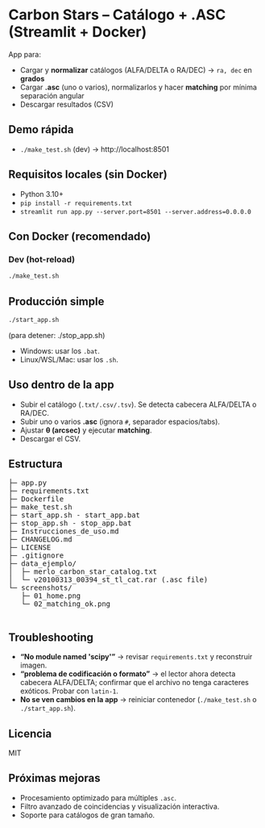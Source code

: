 # Carbon Stars – Catálogo + .ASC (Streamlit + Docker)

App para:
- Cargar y **normalizar** catálogos (ALFA/DELTA o RA/DEC) → `ra, dec` en **grados**
- Cargar **.asc** (uno o varios), normalizarlos y hacer **matching** por mínima separación angular
- Descargar resultados (CSV)

## Demo rápida
- `./make_test.sh` (dev) -> http://localhost:8501

## Requisitos locales (sin Docker)
- Python 3.10+
- `pip install -r requirements.txt`
- `streamlit run app.py --server.port=8501 --server.address=0.0.0.0`

## Con Docker (recomendado)
### Dev (hot-reload)
```bash
./make_test.sh
```

## Producción simple
```bash
./start_app.sh
```
(para detener: ./stop_app.sh)
- Windows: usar los `.bat`.
- Linux/WSL/Mac: usar los `.sh`.

## Uso dentro de la app
- Subir el catálogo (`.txt/.csv/.tsv`). Se detecta cabecera ALFA/DELTA o RA/DEC.
- Subir uno o varios **.asc** (ignora `#`, separador espacios/tabs).
- Ajustar **θ (arcsec)** y ejecutar **matching**.
- Descargar el CSV.

## Estructura
<pre>
├─ app.py
├─ requirements.txt
├─ Dockerfile
├─ make_test.sh
├─ start_app.sh - start_app.bat
├─ stop_app.sh - stop_app.bat
├─ Instrucciones_de_uso.md
├─ CHANGELOG.md
├─ LICENSE
├─ .gitignore
├─ data_ejemplo/
│  ├─ merlo_carbon_star_catalog.txt
│  └─ v20100313_00394_st_tl_cat.rar (.asc file)
└─ screenshots/
   ├─ 01_home.png
   └─ 02_matching_ok.png
   </pre>


## Troubleshooting
- **“No module named 'scipy'”** -> revisar `requirements.txt` y reconstruir imagen.
- **“problema de codificación o formato”** -> el lector ahora detecta cabecera ALFA/DELTA; confirmar que el archivo no tenga caracteres exóticos. Probar con `latin-1`.
- **No se ven cambios en la app** -> reiniciar contenedor (`./make_test.sh` o `./start_app.sh`).

## Licencia
MIT

## Próximas mejoras
- Procesamiento optimizado para múltiples `.asc`.
- Filtro avanzado de coincidencias y visualización interactiva.
- Soporte para catálogos de gran tamaño.
